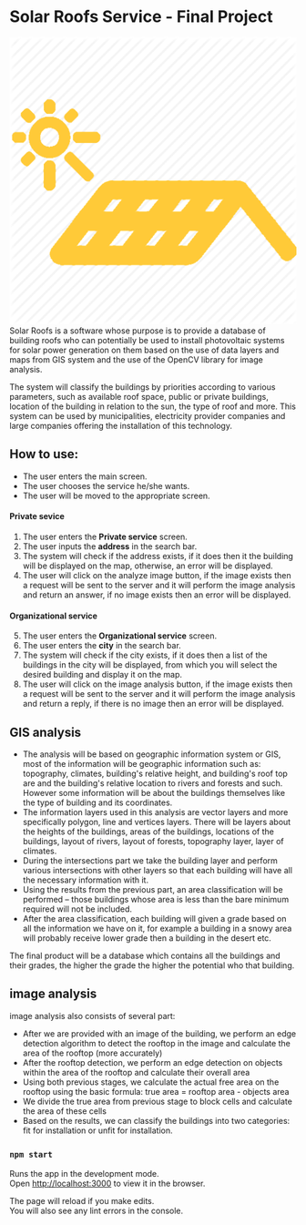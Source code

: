 # Solar Roofs Service - Final Project

![GitHub Logo](https://github.com/lahavtalker/SolarRoofs/blob/master/src/components/Navbar/Logo.png?raw=true)</br>
Solar Roofs is a software whose purpose is to provide a database of building roofs who can potentially be used to install photovoltaic systems for solar power generation on them based on the use of data layers and maps from GIS system and the use of the OpenCV library for image analysis.

The system will classify the buildings by priorities according to various parameters, such as available roof space, public or private buildings, location of the building in relation to the sun, the type of roof and more.
This system can be used by municipalities, electricity provider companies and large companies offering the installation of this technology.

## How to use:

- The user enters the main screen.
- The user chooses the service he/she wants.
- The user will be moved to the appropriate screen.

#### Private sevice

1. The user enters the **Private service** screen.
2. The user inputs the **address** in the search bar.
3. The system will check if the address exists, if it does then it the building will be displayed on the map, otherwise, an error will be displayed.
4. The user will click on the analyze image button, if the image exists then a request will be sent to the server and it will perform the image analysis and return an answer, if no image exists then an error will be displayed.

#### Organizational service

5. The user enters the **Organizational service** screen.
6. The user enters the **city** in the search bar.
7. The system will check if the city exists, if it does then a list of the buildings in the city will be displayed, from which you will select the desired building and display it on the map.
8. The user will click on the image analysis button, if the image exists then a request will be sent to the server and it will perform the image analysis and return a reply, if there is no image then an error will be displayed.

## GIS analysis

- The analysis will be based on geographic information system or GIS, most of the information will be geographic information such as: topography, climates, building's relative height, and building's roof top are and the building's relative location to rivers and forests and such. However some information will be about the buildings themselves like the type of building and its coordinates.
- The information layers used in this analysis are vector layers and more specifically polygon, line and vertices layers. There will be layers about the heights of the buildings, areas of the buildings, locations of the buildings, layout of rivers, layout of forests, topography layer, layer of climates.
- During the intersections part we take the building layer and perform various intersections with other layers so that each building will have all the necessary information with it.
- Using the results from the previous part, an area classification will be performed – those buildings whose area is less than the bare minimum required will not be included.
- After the area classification, each building will given a grade based on all the information we have on it, for example a building in a snowy area will probably receive lower grade then a building in the desert etc.

The final product will be a database which contains all the buildings and their grades, the higher the grade the higher the potential who that building.

## image analysis

image analysis also consists of several part:

- After we are provided with an image of the building, we perform an edge detection algorithm to detect the rooftop in the image and calculate the area of ​​the rooftop (more accurately)
- After the rooftop detection, we perform an edge detection on objects within the area of ​​the rooftop and calculate their overall area
- Using both previous stages, we calculate the actual free area on the rooftop using the basic formula: true area = rooftop area - objects area
- We divide the true area from previous stage to block cells and calculate the area of ​​these cells
- Based on the results, we can classify the buildings into two categories: fit for installation or unfit for installation.

### `npm start`

Runs the app in the development mode.<br />
Open [http://localhost:3000](http://localhost:3000) to view it in the browser.

The page will reload if you make edits.<br />
You will also see any lint errors in the console.

